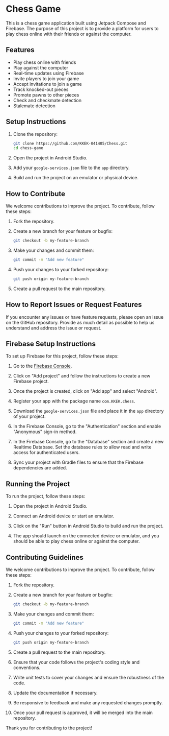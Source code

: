 # Chess Game

This is a chess game application built using Jetpack Compose and Firebase. The purpose of this project is to provide a platform for users to play chess online with their friends or against the computer.

## Features

- Play chess online with friends
- Play against the computer
- Real-time updates using Firebase
- Invite players to join your game
- Accept invitations to join a game
- Track knocked-out pieces
- Promote pawns to other pieces
- Check and checkmate detection
- Stalemate detection

## Setup Instructions

1. Clone the repository:
   ```bash
   git clone https://github.com/KKEK-041405/Chess.git
   cd chess-game
   ```

2. Open the project in Android Studio.

3. Add your `google-services.json` file to the `app` directory.

4. Build and run the project on an emulator or physical device.

## How to Contribute

We welcome contributions to improve the project. To contribute, follow these steps:

1. Fork the repository.

2. Create a new branch for your feature or bugfix:
   ```bash
   git checkout -b my-feature-branch
   ```

3. Make your changes and commit them:
   ```bash
   git commit -m "Add new feature"
   ```

4. Push your changes to your forked repository:
   ```bash
   git push origin my-feature-branch
   ```

5. Create a pull request to the main repository.

## How to Report Issues or Request Features

If you encounter any issues or have feature requests, please open an issue on the GitHub repository. Provide as much detail as possible to help us understand and address the issue or request.

## Firebase Setup Instructions

To set up Firebase for this project, follow these steps:

1. Go to the [Firebase Console](https://console.firebase.google.com/).

2. Click on "Add project" and follow the instructions to create a new Firebase project.

3. Once the project is created, click on "Add app" and select "Android".

4. Register your app with the package name `com.KKEK.chess`.

5. Download the `google-services.json` file and place it in the `app` directory of your project.

6. In the Firebase Console, go to the "Authentication" section and enable "Anonymous" sign-in method.

7. In the Firebase Console, go to the "Database" section and create a new Realtime Database. Set the database rules to allow read and write access for authenticated users.

8. Sync your project with Gradle files to ensure that the Firebase dependencies are added.

## Running the Project

To run the project, follow these steps:

1. Open the project in Android Studio.

2. Connect an Android device or start an emulator.

3. Click on the "Run" button in Android Studio to build and run the project.

4. The app should launch on the connected device or emulator, and you should be able to play chess online or against the computer.

## Contributing Guidelines

We welcome contributions to improve the project. To contribute, follow these steps:

1. Fork the repository.

2. Create a new branch for your feature or bugfix:
   ```bash
   git checkout -b my-feature-branch
   ```

3. Make your changes and commit them:
   ```bash
   git commit -m "Add new feature"
   ```

4. Push your changes to your forked repository:
   ```bash
   git push origin my-feature-branch
   ```

5. Create a pull request to the main repository.

6. Ensure that your code follows the project's coding style and conventions.

7. Write unit tests to cover your changes and ensure the robustness of the code.

8. Update the documentation if necessary.

9. Be responsive to feedback and make any requested changes promptly.

10. Once your pull request is approved, it will be merged into the main repository.

Thank you for contributing to the project!
